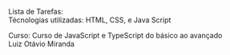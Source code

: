 Lista de Tarefas:
<br>
Técnologias utilizadas: HTML, CSS, e Java Script 
<br>

Curso: 
Curso de JavaScript e TypeScript do básico ao avançado 
<br>
Luiz Otávio Miranda
